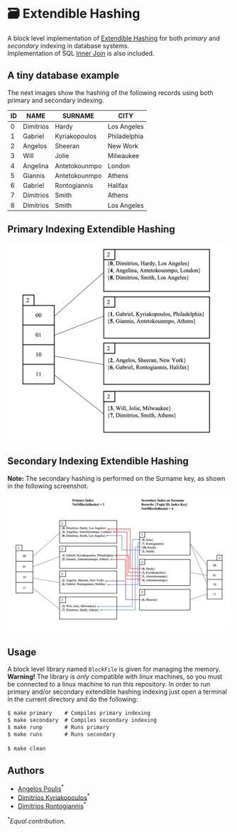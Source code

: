# 🗃️ Extendible Hashing 

A block level implementation of [Extendible Hashing](https://en.wikipedia.org/wiki/Extendible_hashing) for both _primary_ and _secondary_ indexing in database systems.  
Implementation of SQL [Inner Join](https://en.wikipedia.org/wiki/Join_(SQL)#Inner_join) is also included.

## A tiny database example 

The next images show the hashing of the following records using both primary and secondary indexing.

ID | NAME      | SURNAME       | CITY
-- | --------- | ------------- | ----
0  | Dimitrios | Hardy         | Los Angeles
1  | Gabriel   | Kyriakopoulos | Philadelphia
2  | Angelos   | Sheeran       | New Work
3  | Will      | Jolie         | Milwaukee  
4  | Angelina  | Antetokounmpo | London
5  | Giannis   | Antetokounmpo | Athens
6  | Gabriel   | Rontogiannis  | Halifax
7  | Dimitrios | Smith         | Athens  
8  | Dimitrios | Smith         | Los Angeles

## Primary Indexing Extendible Hashing
<img src="./images/primary_eh.png" width = 600>

## Secondary Indexing Extendible Hashing
**Note:** The secondary hashing is performed on the Surname key, as shown in the following screenshot.
<img src="./images/secondary_eh.png">

## Usage
A block level library named `BlockFile` is given for managing the memory.  
**Warning!** The library is _only_ compatible with _linux_ machines, so you must be connected to a linux machine to run this repository.
In order to run primary and/or secondary extendible hashing indexing just open a terminal in the current directory and do the following:

``` 
$ make primary    # Compiles primary indexing
$ make secondary  # Compiles secondary indexing
$ make runp       # Runs primary
$ make runs       # Runs secondary

$ make clean 
```

## Authors
* [Angelos Poulis](https://github.com/angelosps)<sup>*</sup>
* [Dimitrios Kyriakopoulos](https://github.com/dimitrskpl)<sup>*</sup>
* [Dimitrios Rontogiannis](https://github.com/rondojim)<sup>*</sup>

<sup>*</sup>_Equal contribution._

